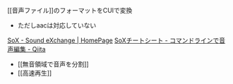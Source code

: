 
[[音声ファイル]]のフォーマットをCUIで変換
- ただしaacは対応していない



[SoX - Sound eXchange | HomePage](http://sox.sourceforge.net/)
[SoXチートシート - コマンドラインで音声編集 - Qiita](https://qiita.com/moutend/items/50df1706db53cc07f105)
- [[無音領域で音声を分割]]
- [[高速再生]]
